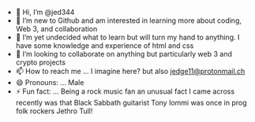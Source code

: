 - 👋 Hi, I’m @jed344
- 👀 I’m new to Github and am interested in learning more about coding, Web 3, and collaboration
- 🌱 I’m yet undecided what to learn but will turn my hand to anything. I have some knowledge and experience of html and css
- 💞️ I’m looking to collaborate on anything but particularly web 3 and crypto projects
- 📫 How to reach me ... I imagine here? but also jedge11@protonmail.ch
- 😄 Pronouns: ... Male 
- ⚡ Fun fact: ... Being a rock music fan an unusual fact I came across recently was that Black Sabbath guitarist Tony Iommi was once in prog folk rockers Jethro Tull!

<!---
jed344/jed344 is a ✨ special ✨ repository because its `README.md` (this file) appears on your GitHub profile.
You can click the Preview link to take a look at your changes.
--->
